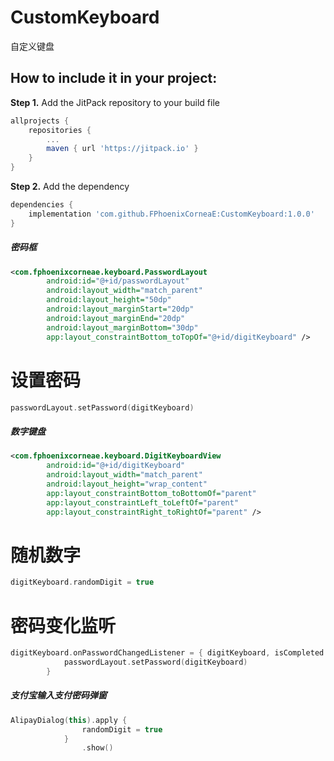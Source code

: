 # CustomKeyboard
自定义键盘


How to include it in your project:
--------------
**Step 1.** Add the JitPack repository to your build file
```groovy
allprojects {
	repositories {
		...
		maven { url 'https://jitpack.io' }
	}
}
```

**Step 2.** Add the dependency
```groovy
dependencies {
	implementation 'com.github.FPhoenixCorneaE:CustomKeyboard:1.0.0'
}
```

##### 密码框

```xml
<com.fphoenixcorneae.keyboard.PasswordLayout
        android:id="@+id/passwordLayout"
        android:layout_width="match_parent"
        android:layout_height="50dp"
        android:layout_marginStart="20dp"
        android:layout_marginEnd="20dp"
        android:layout_marginBottom="30dp"
        app:layout_constraintBottom_toTopOf="@+id/digitKeyboard" />
```

设置密码
================================
```kotlin
passwordLayout.setPassword(digitKeyboard)
```

##### 数字键盘
```xml
<com.fphoenixcorneae.keyboard.DigitKeyboardView
        android:id="@+id/digitKeyboard"
        android:layout_width="match_parent"
        android:layout_height="wrap_content"
        app:layout_constraintBottom_toBottomOf="parent"
        app:layout_constraintLeft_toLeftOf="parent"
        app:layout_constraintRight_toRightOf="parent" />
```

随机数字
===============================
```kotlin
digitKeyboard.randomDigit = true
```

密码变化监听
==============================
```kotlin
digitKeyboard.onPasswordChangedListener = { digitKeyboard, isCompleted ->
            passwordLayout.setPassword(digitKeyboard)
        }
```


##### 支付宝输入支付密码弹窗
```kotlin
AlipayDialog(this).apply {
                randomDigit = true
            }
                .show()
```

